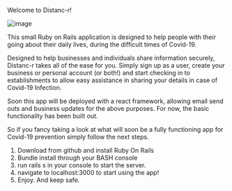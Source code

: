 Welcome to Distanc-r!

![image](https://lh3.googleusercontent.com/xhhWlAuOy9GOPtdgB2Bb14XBj6JQzUq_vxuJnUdE4R8Ylbpym-Z8flzXcS-3bvxKhWRX12lcdNxRs4EcHxa09R0PWCkfVajlvOSpYVJ5bqIHjRBPg4Wf7IYHb9oqY-0fj7UvWklpzltAwh_3Vd4K9ds1qTSkiDu3vPhFxAUV2gJGGhYP5byHiMQo9jyMgK0wTjhrWSrNm2oV9zwYRNzTV_uy-1hKY49GWoeNl1mNyhXEytvyHuJe0hME7thE9AiLEBjPhZ3VELcV0aj3lKMz_cT3dqSxW07fULLQDD2Ks6-AYGYH9kKmSLxX4dMx3mCVjmb3vBpY22cr3Gn-lCynh14ueoX8dlH-ZZboEOCfxcDuWmc3danVqhwM4RjtbPI6tiZdSrURD7z40q_17z1TuJKIryjUOyfj5aGlSo4-IVDIq3vqMlTU7G3zztRVaW3NKMM0lHVotR1T0StcY7dBtMyUt7_5pgnn9xzrRIyXWwse18Kx8i7QSiZgsUueIjsPl5deBmLeWu6n3Qs2JUeqJmoMNSiD1ZraXwwRm3cYtgKOhBiS0b6j6YzN0Z9glkIKvkEVwNCegSTNoaIV9AUCmTLfZRQyrv7pkaUrmXkVigscfA3wYLgXVlRNLb4Ft1Cu-8p4aio1qraIvHEtDdrFmBfN9JHhL8R23RJ0ztHODCife-bZvBafL_iyMWsxQQ=w1701-h1455-no?authuser=0)

This small Ruby on Rails application is designed to help people with their going about their daily lives, during the difficult times of Covid-19.

Designed to help businesses and individuals share information securely, Distanc-r takes all of the ease for you.
Simply sign up as a user, create your business or personal account (or both!) and start checking in to establishments to allow easy assistance in sharing your details in case of Covid-19 Infection.

Soon this app will be deployed with a react framework, allowing email send outs and business updates for the above purposes. For now, the basic functionality has been built out.

So if you fancy taking a look at what will soon be a fully functioning app for Covid-19 prevention simply follow the next steps.

1. Download from github and install Ruby On Rails
2. Bundle install through your BASH console
3. run rails s in your console to start the server.
4. navigate to localhost:3000 to start using the app!
5. Enjoy. And keep safe.
